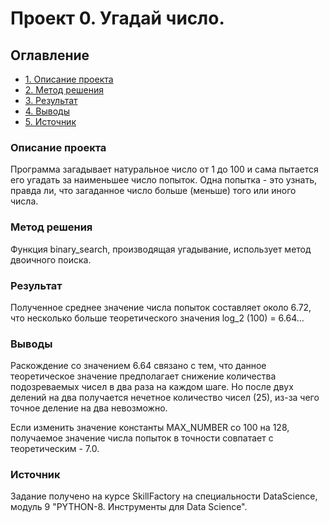 # Проект 0. Угадай число.

## Оглавление

* [1. Описание проекта](.#Описание-проекта)
* [2. Метод решения](README.md.#Метод-решения)
* [3. Результат](README.md.#Результат)
* [4. Выводы](README.md.#Выводы)
* [5. Источник](README.md.#Источник)

### Описание проекта    
Программа загадывает натуральное число от 1 до 100 и сама пытается его угадать за наименьшее число попыток. Одна попытка - это узнать, правда ли, что загаданное число больше (меньше) того или иного числа.

### Метод решения
Функция binary_search, производящая угадывание, использует метод двоичного поиска.

### Результат
Полученное среднее значение числа попыток составляет около 6.72, что несколько больше теоретического значения log_2 (100) = 6.64...

### Выводы
Раскождение со значением 6.64 связано с тем, что данное теоретическое значение предполагает снижение количества подозреваемых чисел в два раза на каждом шаге. Но после двух делений на два получается нечетное количество чисел (25), из-за чего точное деление на два невозможно.

Если изменить значение константы MAX_NUMBER со 100 на 128, получаемое значение числа попыток в точности совпатает с теоретическим - 7.0.

### Источник
Задание получено на курсе SkillFactory на специальности DataScience, модуль 9 "PYTHON-8. Инструменты для Data Science".
